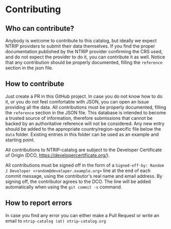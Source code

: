 # Contributing

## Who can contribute?
Anybody is welcome to contribute to this catalog, but ideally we expect NTRIP providers to submit their data themselves.
If you find the proper documentation published by the NTRIP provider confirming the CRS used, and do not expect the provider to do it, you can contribute it as well.
Notice that any contribution should be properly documented, filling the `reference` section in the json file.

## How to contribute
Just create a PR in this GitHub project.
In case you do not know how to do it, or you do not feel comfortable with JSON, you can open an Issue providing all the data.
All contributions must be properly documented, filling the `reference` section in the JSON file.
This database is intended to become a trusted source of information,
therefore submissions that cannot be backed by an authoritative reference will not be considered.
Any new entry should be added to the appropriate country/region-specific file below the `data` folder. Existing entries in this folder can be used as an example and starting point.

All contributions to NTRIP-catalog are subject to the Developer Certificate of Origin (DCO, https://developercertificate.org/).

All contributions must be signed off in the form of a `Signed-off-by: Random J Developer <random@developer.example.org>` line at the end of each commit message, using the contributor's real name and email address.
By signing off, the contributor agrees to the DCO.
The line will be added automatically when using the `git commit -s` command.

## How to report errors
In case you find any error you can either make a Pull Request or write an email to `ntrip-catalog (at) ntrip-catalog.org`

